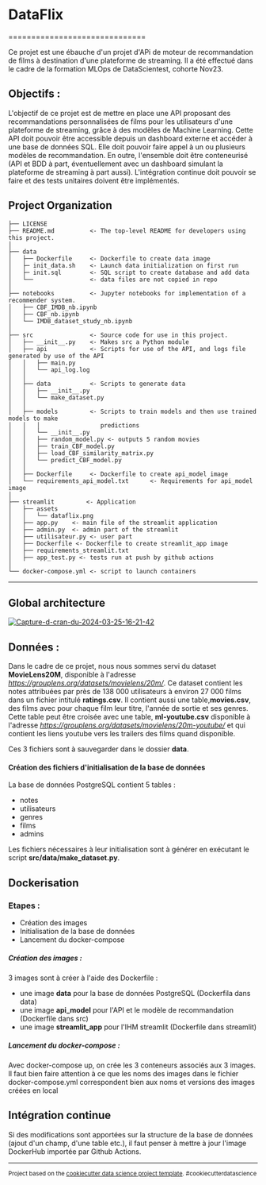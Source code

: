 # DataFlix
==============================

Ce projet est une ébauche d'un projet d'APi de moteur de recommandation de films à destination d'une plateforme de streaming. Il a été effectué dans le cadre de la formation MLOps de DataScientest, cohorte Nov23.

## Objectifs :

L'objectif de ce projet est de mettre en place une API proposant des recommandations personnalisées de films pour les utilisateurs d'une plateforme de streaming, grâce à des modèles de Machine Learning.
Cette API doit pouvoir être accessible depuis un dashboard externe et accéder à une base de données SQL. Elle doit pouvoir faire appel à un ou plusieurs modèles de recommandation.
En outre, l'ensemble doit être conteneurisé (API et BDD à part, éventuellement avec un dashboard simulant la plateforme de streaming à part aussi).
L'intégration continue doit pouvoir se faire et des tests unitaires doivent être implémentés.


Project Organization
------------

    ├── LICENSE
    ├── README.md          <- The top-level README for developers using this project.
    │  
    ├── data               
    │   ├── Dockerfile     <- Dockerfile to create data image
    │   ├─ init_data.sh    <- Launch data initialization on first run
    │   ├─ init.sql        <- SQL script to create database and add data
    │   └──                <- data files are not copied in repo
    │ 
    ├── notebooks          <- Jupyter notebooks for implementation of a recommender system.   
    │   ├── CBF_IMDB_nb.ipynb
    │   ├── CBF_nb.ipynb
    │   └── IMDB_dataset_study_nb.ipynb
    │
    ├── src                <- Source code for use in this project.
    │   ├── __init__.py    <- Makes src a Python module
    │   ├── api            <- Scripts for use of the API, and logs file generated by use of the API
    │   │   ├── main.py
    │   │   └── api_log.log
    │   │
    │   ├── data           <- Scripts to generate data
    │   │   ├── __init__.py
    │   │   └── make_dataset.py
    │   │
    │   ├── models         <- Scripts to train models and then use trained models to make
    │   │   │                 predictions
    │   │   └── __init__.py
    │   │   ├── random_model.py <- outputs 5 random movies
    │   │   ├── train_CBF_model.py
    │   │   ├── load_CBF_similarity_matrix.py
    │   │   └── predict_CBF_model.py
    │   │
    │   ├── Dockerfile     <- Dockerfile to create api_model image
    │   └── requirements_api_model.txt      <- Requirements for api_model image
    │
    ├── streamlit         <- Application 
    │   ├── assets
    │   │   └── dataflix.png
    │   ├── app.py    <- main file of the streamlit application
    │   ├── admin.py  <- admin part of the streamlit
    │   ├── utilisateur.py <- user part
    │   ├── Dockerfile <- Dockerfile to create streamlit_app image
    │   ├── requirements_streamlit.txt
    │   ├── app_test.py <- tests run at push by github actions
    │
    └── docker-compose.yml <- script to launch containers

--------

## Global architecture 

<a href="https://ibb.co/TP1z08d"><img src="https://i.ibb.co/7rQ7pWL/Capture-d-cran-du-2024-03-25-16-21-42.png" alt="Capture-d-cran-du-2024-03-25-16-21-42" border="0"></a>


## Données :

Dans le cadre de ce projet, nous nous sommes servi du dataset **MovieLens20M**, disponible à l'adresse *https://grouplens.org/datasets/movielens/20m/*. 
Ce dataset contient les notes attribuées par près de 138 000 utilisateurs à environ 27 000 films dans un fichier intitulé **ratings.csv**.
Il contient aussi une table,**movies.csv**, des films avec pour chaque film leur titre, l'année de sortie et ses genres. 
Cette table peut être croisée avec une table, **ml-youtube.csv** disponible à l'adresse *https://grouplens.org/datasets/movielens/20m-youtube/* et qui contient les liens youtube vers les trailers des films quand disponible.

Ces 3 fichiers sont à sauvegarder dans le dossier **data**.

#### Création des fichiers d'initialisation de la base de données

La base de données PostgreSQL contient 5 tables : 
- notes
- utilisateurs
- genres
- films
- admins

Les fichiers nécessaires à leur initialisation sont à générer en exécutant le script **src/data/make_dataset.py**.


## Dockerisation 

### Etapes : 
- Création des images
- Initialisation de la base de données
- Lancement du docker-compose

##### *Création des images* :
3 images sont à créer à l'aide des Dockerfile : 
- une image **data** pour la base de données PostgreSQL (Dockerfila dans data)
- une image **api_model** pour l'API et le modèle de recommandation (Dockerfile dans src)
- une image **streamlit_app** pour l'IHM streamlit (Dockerfile dans streamlit)

##### *Lancement du docker-compose :*
Avec docker-compose up, on crée les 3 conteneurs associés aux 3 images. 
Il faut bien faire attention à ce que les noms des images dans le fichier docker-compose.yml correspondent bien aux noms et versions des images créées en local 


## Intégration continue

Si des modifications sont apportées sur la structure de la base de données (ajout d'un champ, d'une table etc.), il faut penser à mettre à jour l'image DockerHub importée par Github Actions.

--------



<p><small>Project based on the <a target="_blank" href="https://drivendata.github.io/cookiecutter-data-science/">cookiecutter data science project template</a>. #cookiecutterdatascience</small></p>
